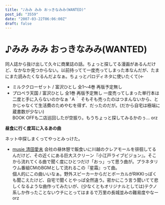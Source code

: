 ```yaml
---
title: "♪みみ みみ おっきなみみ(WANTED)"
post_id: "3559"
date: "2007-03-22T06:06:00Z"
draft: false
---
```


# ♪みみ みみ おっきなみみ(WANTED)

同人誌から抜け出して久々に商業誌の話。ちょっと探してる漫画があるんだけど、なかなか見つからない。以前持ってて一度売ってしまった本なんだが、たまにまた読みたくなるんだよなぁ。ちょっとパロディネタに使いたくて(←  
  


  * ミルククローゼット / 富沢ひとし 全1～4巻 再版予定無し
  * プロペラ天国 / 富沢ひとし 全1巻 再版予定無し
一度売ってしまった単行本は二度と手に入らないのかなぁ 'Ａ｀ そもそも売ったのはつまんないから、とかじゃなくて生活費のためやむを得ず、だったのだが。(だから自宅は極端に蔵書数が少ない)  
BOOK OFFも二店巡回したが空振り。もうちょっと探してみるかのぅ… orz  
  
**昼食に行く度耳に入るあの曲**  
  
ネット中探しまくってやっとみっけた。  
  


  * [musie 清田愛未](http://www.muzie.co.jp/artist/a048912/)
会社の昼休憩で飯食いに川越のクレアモールを徘徊してるんだけど、その近くにある巨大スクリーン『小江戸ライブビジョン』。そこから流れてくる曲で聞く度にひとつだけ「おっ」って思う曲が。プラネタリウム番組CMのBGMとして流れるこの『星霜』って曲。  
個人的にこの曲いいなぁ。野外スピーカーからだとボーカルがRIKKIっぽくも聞こえたけど、自宅で聞くとやっぱ全然違う。密かにこう言う聞いてて悲しくなるような曲作ってみたいが、(少なくともオリジナルとしては)テクノ系しか作ったことないウチにとってはまるで万里の長城並みの難易度やなー orz
